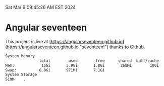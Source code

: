 Sat Mar  9 09:45:26 AM EST 2024

# Angular seventeen


This project is live at [https://angularseventeen.github.io](https://angularseventeen.github.io "seventeen!") thanks to Github.

```bash
System Memory
               total        used        free      shared  buff/cache   available
Mem:            15Gi       3.9Gi       1.8Gi       268Mi        10Gi        11Gi
Swap:          8.0Gi       971Mi       7.1Gi
System Storage
519M	.
```
```bash
